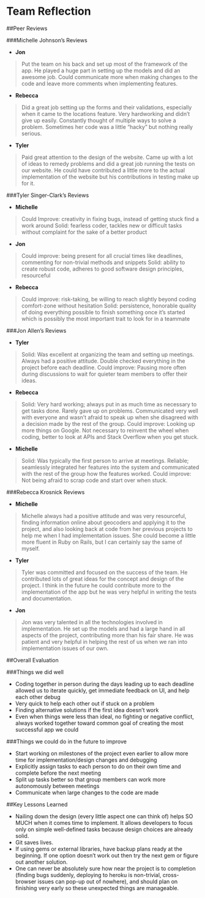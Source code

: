 Team Reflection
============

##Peer Reviews

###Michelle Johnson’s Reviews

+ **Jon**
> Put the team on his back and set up most of the framework of the app. He played a huge part in setting up the models and did an awesome job. Could communicate more when making changes to the code and leave more comments when implementing features.

+ **Rebecca**
> Did a great job setting up the forms and their validations, especially when it came to the locations feature. Very hardworking and didn’t give up easily. Constantly thought of multiple ways to solve a problem. Sometimes her code was a little “hacky” but nothing really serious. 

+ **Tyler**
> Paid great attention to the design of the website. Came up with a lot of ideas to remedy problems and did a great job running the tests on our website. He could have contributed a little more to the actual implementation of the website but his contributions in testing make up for it.  

###Tyler Singer-Clark’s Reviews

+ **Michelle**
> Could Improve: creativity in fixing bugs, instead of getting stuck find a work around
> Solid: fearless coder, tackles new or difficult tasks without complaint for the sake of a better product

+ **Jon**
> Could improve: being present for all crucial times like deadlines, commenting for non-trivial methods and snippets
> Solid: ability to create robust code, adheres to good software design principles, resourceful

+ **Rebecca**
> Could improve: risk-taking, be willing to reach slightly beyond coding comfort-zone without hesitation
> Solid: persistence, honorable quality of doing everything possible to finish something once it’s started which is possibly the most important trait to look for in a teammate

###Jon Allen’s Reviews

+ **Tyler**
> Solid: Was excellent at organizing the team and setting up meetings. Always had a positive attitude. Double checked everything in the project before each deadline. 
> Could improve: Pausing more often during discussions to wait for quieter team members to offer their ideas.

+ **Rebecca**
> Solid: Very hard working; always put in as much time as necessary to get tasks done. Rarely gave up on problems. Communicated very well with everyone and wasn’t afraid to speak up when she disagreed with a decision made by the rest of the group.
> Could improve: Looking up more things on Google. Not necessary to reinvent the wheel when coding, better to look at APIs and Stack Overflow when you get stuck.

+ **Michelle**
> Solid: Was typically the first person to arrive at meetings. Reliable; seamlessly integrated her features into the system and communicated with the rest of the group how the features worked.
> Could improve: Not being afraid to scrap code and start over when stuck.

###Rebecca Krosnick Reviews

+ **Michelle**
> Michelle always had a positive attitude and was very resourceful, finding information online about geocoders and applying it to the project, and also looking back at code from her previous projects to help me when I had implementation issues. She could become a little more fluent in Ruby on Rails, but I can certainly say the same of myself.

+ **Tyler**
> Tyler was committed and focused on the success of the team. He contributed lots of great ideas for the concept and design of the project. I think in the future he could contribute more to the implementation of the app but he was very helpful in writing the tests and documentation.

+ **Jon**
> Jon was very talented in all the technologies involved in implementation. He set up the models and had a large hand in all aspects of the project, contributing more than his fair share. He was patient and very helpful in helping the rest of us when we ran into implementation issues of our own.


##Overall Evaluation

###Things we did well
+ Coding together in person during the days leading up to each deadline allowed us to iterate quickly, get immediate feedback on UI, and help each other debug
+ Very quick to help each other out if stuck on a problem
+ Finding alternative solutions if the first idea doesn’t work
+ Even when things were less than ideal, no fighting or negative conflict, always worked together toward common goal of creating the most successful app we could

###Things we could do in the future to improve
+ Start working on milestones of the project even earlier to allow more time for implementation/design changes and debugging
+ Explicitly assign tasks to each person to do on their own time and complete before the next meeting
+ Split up tasks better so that group members can work more autonomously between meetings
+ Communicate when large changes to the code are made

##Key Lessons Learned
+ Nailing down the design (every little aspect one can think of) helps SO MUCH when it comes time to implement. It allows developers to focus only on simple well-defined tasks because design choices are already solid.
+ Git saves lives.
+ If using gems or external libraries, have backup plans ready at the beginning. If one option doesn’t work out then try the next gem or figure out another solution.
+ One can never be absolutely sure how near the project is to completion (finding bugs suddenly, deploying to heroku is non-trivial, cross-browser issues can pop-up out of nowhere), and should plan on finishing very early so these unexpected things are manageable.
